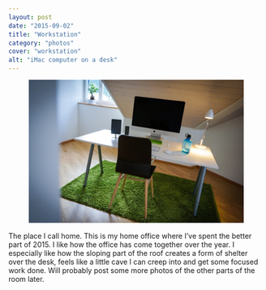 ```yaml
---
layout: post
date: "2015-09-02"
title: "Workstation"
category: "photos"
cover: "workstation"
alt: "iMac computer on a desk"
---
```


<figure>

![iMac computer on a desk](workstation.jpg)
</figure>

The place I call home. This is my home office where I’ve spent the better part of 2015. I like how the office has come together over the year. I especially like how the sloping part of the roof creates a form of shelter over the desk, feels like a little cave I can creep into and get some focused work done. Will probably post some more photos of the other parts of the room later.
